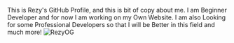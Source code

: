 This is Rezy's GitHub Profile, and this is bit of copy about me. I am Beginner Developer and for now I am working on my Own Website. I am also Looking for some Professional Developers so that I will be Better in this field and much more!
![RezyOG](https://user-images.githubusercontent.com/80203452/110914614-9968f100-833c-11eb-8fff-2c8c0892bd66.png)


